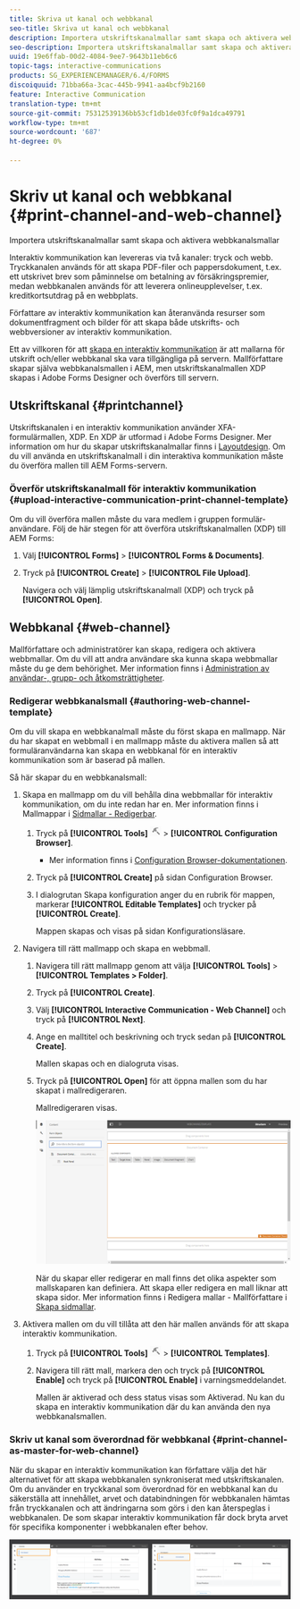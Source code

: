 ```yaml
---
title: Skriva ut kanal och webbkanal
seo-title: Skriva ut kanal och webbkanal
description: Importera utskriftskanalmallar samt skapa och aktivera webbkanalsmallar
seo-description: Importera utskriftskanalmallar samt skapa och aktivera webbkanalsmallar
uuid: 19e6ffab-00d2-4084-9ee7-9643b11eb6c6
topic-tags: interactive-communications
products: SG_EXPERIENCEMANAGER/6.4/FORMS
discoiquuid: 71bba66a-3cac-445b-9941-aa4bcf9b2160
feature: Interactive Communication
translation-type: tm+mt
source-git-commit: 75312539136bb53cf1db1de03fc0f9a1dca49791
workflow-type: tm+mt
source-wordcount: '687'
ht-degree: 0%

---
```



# Skriv ut kanal och webbkanal {#print-channel-and-web-channel}

Importera utskriftskanalmallar samt skapa och aktivera webbkanalsmallar

Interaktiv kommunikation kan levereras via två kanaler: tryck och webb. Tryckkanalen används för att skapa PDF-filer och pappersdokument, t.ex. ett utskrivet brev som påminnelse om betalning av försäkringspremier, medan webbkanalen används för att leverera onlineupplevelser, t.ex. kreditkortsutdrag på en webbplats.

Författare av interaktiv kommunikation kan återanvända resurser som dokumentfragment och bilder för att skapa både utskrifts- och webbversioner av interaktiv kommunikation.

Ett av villkoren för att [skapa en interaktiv kommunikation](/help/forms/using/create-interactive-communication.md) är att mallarna för utskrift och/eller webbkanal ska vara tillgängliga på servern. Mallförfattare skapar själva webbkanalsmallen i AEM, men utskriftskanalmallen XDP skapas i Adobe Forms Designer och överförs till servern.

## Utskriftskanal {#printchannel}

Utskriftskanalen i en interaktiv kommunikation använder XFA-formulärmallen, XDP. En XDP är utformad i Adobe Forms Designer. Mer information om hur du skapar utskriftskanalmallar finns i [Layoutdesign](/help/forms/using/layout-design-details.md). Om du vill använda en utskriftskanalmall i din interaktiva kommunikation måste du överföra mallen till AEM Forms-servern.

### Överför utskriftskanalmall för interaktiv kommunikation {#upload-interactive-communication-print-channel-template}

Om du vill överföra mallen måste du vara medlem i gruppen formulär-användare. Följ de här stegen för att överföra utskriftskanalmallen (XDP) till AEM Forms:

1. Välj **[!UICONTROL Forms]** > **[!UICONTROL Forms & Documents]**.

1. Tryck på **[!UICONTROL Create]** > **[!UICONTROL File Upload]**.

   Navigera och välj lämplig utskriftskanalmall (XDP) och tryck på **[!UICONTROL Open]**.

## Webbkanal {#web-channel}

Mallförfattare och administratörer kan skapa, redigera och aktivera webbmallar. Om du vill att andra användare ska kunna skapa webbmallar måste du ge dem behörighet. Mer information finns i [Administration av användar-, grupp- och åtkomsträttigheter](/help/sites-administering/user-group-ac-admin.md).

### Redigerar webbkanalsmall {#authoring-web-channel-template}

Om du vill skapa en webbkanalmall måste du först skapa en mallmapp. När du har skapat en webbmall i en mallmapp måste du aktivera mallen så att formuläranvändarna kan skapa en webbkanal för en interaktiv kommunikation som är baserad på mallen.

Så här skapar du en webbkanalsmall:

1. Skapa en mallmapp om du vill behålla dina webbmallar för interaktiv kommunikation, om du inte redan har en. Mer information finns i Mallmappar i [Sidmallar - Redigerbar](/help/sites-developing/page-templates-editable.md).

   1. Tryck på **[!UICONTROL Tools]** ![tools-1](assets/tools-1.png) > **[!UICONTROL Configuration Browser]**.
      * Mer information finns i [Configuration Browser-dokumentationen](/help/sites-administering/configurations.md).
   1. Tryck på **[!UICONTROL Create]** på sidan Configuration Browser.
   1. I dialogrutan Skapa konfiguration anger du en rubrik för mappen, markerar **[!UICONTROL Editable Templates]** och trycker på **[!UICONTROL Create]**.

      Mappen skapas och visas på sidan Konfigurationsläsare.

1. Navigera till rätt mallmapp och skapa en webbmall.

   1. Navigera till rätt mallmapp genom att välja **[!UICONTROL Tools]** > **[!UICONTROL Templates > Folder]**.
   1. Tryck på **[!UICONTROL Create]**.
   1. Välj **[!UICONTROL Interactive Communication - Web Channel]** och tryck på **[!UICONTROL Next]**.
   1. Ange en malltitel och beskrivning och tryck sedan på **[!UICONTROL Create]**.

      Mallen skapas och en dialogruta visas.

   1. Tryck på **[!UICONTROL Open]** för att öppna mallen som du har skapat i mallredigeraren.

      Mallredigeraren visas.

      ![webbkanalmall](assets/webchanneltemplate.png)

      När du skapar eller redigerar en mall finns det olika aspekter som mallskaparen kan definiera. Att skapa eller redigera en mall liknar att skapa sidor. Mer information finns i Redigera mallar - Mallförfattare i [Skapa sidmallar](/help/sites-authoring/templates.md).

1. Aktivera mallen om du vill tillåta att den här mallen används för att skapa interaktiv kommunikation.

   1. Tryck på **[!UICONTROL Tools]** ![tools-1](assets/tools-1.png) > **[!UICONTROL Templates]**.
   1. Navigera till rätt mall, markera den och tryck på **[!UICONTROL Enable]** och tryck på **[!UICONTROL Enable]** i varningsmeddelandet.

      Mallen är aktiverad och dess status visas som Aktiverad. Nu kan du skapa en interaktiv kommunikation där du kan använda den nya webbkanalsmallen.

### Skriv ut kanal som överordnad för webbkanal {#print-channel-as-master-for-web-channel}

När du skapar en interaktiv kommunikation kan författare välja det här alternativet för att skapa webbkanalen synkroniserat med utskriftskanalen. Om du använder en tryckkanal som överordnad för en webbkanal kan du säkerställa att innehållet, arvet och databindningen för webbkanalen hämtas från tryckkanalen och att ändringarna som görs i den kan återspeglas i webbkanalen. De som skapar interaktiv kommunikation får dock bryta arvet för specifika komponenter i webbkanalen efter behov.

![printweb_2-2](assets/printweb_2-2.png)

